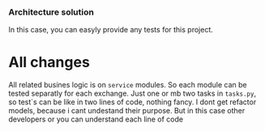 ### Architecture solution

In this case, you can easyly provide any tests for this project.

# All changes

All related busines logic is on `service` modules. So each module can be tested separatly for each exchange.
Just one or mb two tasks in `tasks.py`, so test`s can be like in two lines of code, nothing fancy.
I dont get refactor models, because i cant undestand their purpose.
But in this case other developers or you can understand each line of code